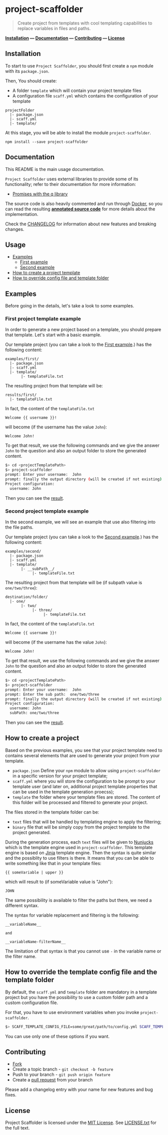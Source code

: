 # project-scaffolder

> Create project from templates with cool templating capabilities to replace variables in files and paths.

**[Installation](#installation) &mdash; [Documentation](#documentation) &mdash; [Contributing](#contributing) &mdash; [License](#license)**


<a name="installation"></a>
## Installation

To start to use `Project Scaffolder`, you should first create a `npm` module with its `package.json`.

Then, You should create:

  * A folder `template` which will contain your project template files
  * A configuration file `scaff.yml` which contains the configuration of your template

```
projectFolder
  |- package.json
  |- scaff.yml
  |- template/
```

At this stage, you will be able to install the module `project-scaffolder`.

```
npm install --save project-scaffolder
```

<a name="documentation"></a>
## Documentation

This README is the main usage documentation.

`Project Scaffolder` uses external libraries to provide some of its functionality; refer to their documentation for more information:

* [Promises with the q library](https://github.com/kriskowal/q)

The source code is also heavily commented and run through [Docker](https://github.com/jbt/docker), so you can read the resulting [**annotated source code**][annotated-source] for more details about the implementation.

Check the [CHANGELOG](CHANGELOG.md) for information about new features and breaking changes.

## Usage

<a name="toc"></a>

* [Examples](#examples)
  * [First example](#first-example)
  * [Second example](#second-example)
* [How to create a project template](#how-to-create-project-template)
* [How to override config file and template folder](#how-to-override-config-folder)

## Examples

Before going in the details, let's take a look to some examples.

<a name="first-example"></a>
### First project template example

In order to generate a new project based on a template, you should prepare that template. Let's start with a basic example.

Our template project (you can take a look to the [First example][first-example].) has the following content:

```
examples/first/
  |- package.json
  |- scaff.yml
  |- template/
       |- templateFile.txt
```

The resulting project from that template will be:

```
results/first/
  |- templateFile.txt
```

In fact, the content of the `templateFile.txt`

```
Welcome {{ username }}!
```

will become (if the username has the value `John`):

```
Welcome John!
```

To get that result, we use the following commands and we give the answer `John` to the question and also an output folder to store the generated content.

```bash
$> cd <projectTemplatePath>
$> project-scaffolder
prompt: Enter your username:  John
prompt: finally the output directory (will be created if not existing):  <outputFolder>
Project configuration:
  username: John
```

Then you can see the [result][first-result].

<a name="second-example"></a>
### Second project template example

In the second example, we will see an example that use also filtering into the file paths.

Our template project (you can take a look to the [Second example][second-example].) has the following content:

```
examples/second/
  |- package.json
  |- scaff.yml
  |- template/
       |- __subPath__/
            |- templateFile.txt
```

The resulting project from that template will be (if subpath value is `one/two/three`):

```
destination/folder/
  |- one/
       |- two/
            |- three/
                 |- templateFile.txt
```

In fact, the content of the `templateFile.txt`

```
Welcome {{ username }}!
```

will become (if the username has the value `John`):

```
Welcome John!
```

To get that result, we use the following commands and we give the answer `John` to the question and also an output folder to store the generated content.

```bash
$> cd <projectTemplatePath>
$> project-scaffolder
prompt: Enter your username:  John
prompt: Enter the sub path:  one/two/three
prompt: finally the output directory (will be created if not existing):  <outputFolder>
Project configuration:
  username: John
  subPath: one/two/three
```

Then you can see the [result][second-result].

<a name="how-to-create-project-template"></a>
## How to create a project

Based on the previous examples, you see that your project template need to contains several elements that are used to generate your project from your template.

* `package.json` Define your `npm` module to allow using `project-scaffolder` in a specific version for your project template;
* `scaff.yml` where you will store the configuration to be prompt to your template user (and later on, additional project template properties that can be used in the template generation proecss);
* `template` the folder where your template files are stored. The content of this folder will be processed and filtered to generate your project.

The files stored in the template folder can be:

* `text` files that will be handled by templating engine to apply the filtering;
* `binary` file that will be simply copy from the project template to the project generated.

During the generation process, each `text` files will be given to [Nunjucks](http://mozilla.github.io/nunjucks/) which is the template engine used in `project-scaffolder`. This template engine is based on [Jinja](http://jinja.pocoo.org/) template engine. Then the syntax is quite similar and the possiblity to use filters is there. It means that you can be able to write something like that in your template files:

```
{{ someVariable | upper }}
```

which will result to (if someVariable value is "John"):

```
JOHN
```

The same possibility is available to filter the paths but there, we need a different syntax.

The syntax for variable replacement and filtering is the following:

```
__variableName__

and

__variableName-filterName__
```

The limitation of that syntax is that you cannot use `-` in the variable name or the filter name.

<a name="#how-to-override-config-folder"></a>
## How to override the template config file and the template folder

By default, the `scaff.yml` and `template` folder are mandatory in a template project but you have the possibility to use a custom folder path and a custom configuration file.

For that, you have to use environment variables when you invoke `project-scaffolder`.

```bash
$> SCAFF_TEMPLATE_CONFIG_FILE=some/great/path/to/config.yml SCAFF_TEMPLATE_FOLDER=some/greate/to/project/template project-scaffolder
```

You can use only one of these options if you want.

## Contributing

* [Fork](https://help.github.com/articles/fork-a-repo)
* Create a topic branch - `git checkout -b feature`
* Push to your branch - `git push origin feature`
* Create a [pull request](http://help.github.com/pull-requests/) from your branch

Please add a changelog entry with your name for new features and bug fixes.

## License

Project Scaffolder is licensed under the [MIT License](http://opensource.org/licenses/MIT).
See [LICENSE.txt](LICENSE.txt) for the full text.

[annotated-source]: http://lotaris.github.io/project-scaffolder/annotated/index.js.html
[first-example]: https://github.com/lotaris/project-scaffolder/tree/master/examples/sources/first-example
[first-result]: https://github.com/lotaris/project-scaffolder/tree/master/examples/results/first-example
[second-example]: https://github.com/lotaris/project-scaffolder/tree/master/examples/sources/second-example
[second-result]: https://github.com/lotaris/project-scaffolder/tree/master/examples/results/second-example
